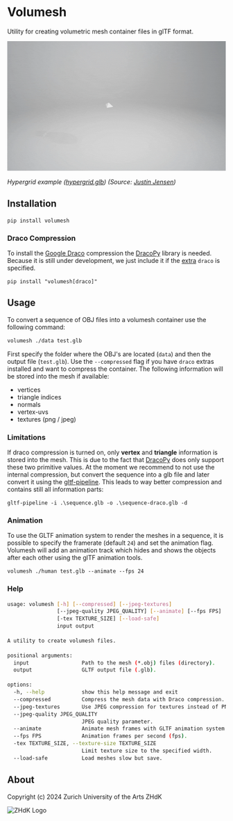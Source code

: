 # Volumesh
Utility for creating volumetric mesh container files in glTF format.

[![Hypergrid](media/hypergrid.gif)](https://easyguet.ch/ias/volumesh-viewer/?model=hypergrid)

*Hypergrid example ([hypergrid.glb](https://easyguet.ch/ias/volumesh-viewer/hypergrid.glb)) (Source: [Justin Jensen](https://github.com/neverhood311/Stop-motion-OBJ/wiki#gallery))*

## Installation

```
pip install volumesh
```

### Draco Compression
To install the [Google Draco](https://google.github.io/draco/) compression the [DracoPy](https://github.com/seung-lab/DracoPy) library is needed. Because it is still under development, we just include it if the [extra](https://packaging.python.org/en/latest/tutorials/installing-packages/#installing-setuptools-extras) `draco` is specified.

```
pip install "volumesh[draco]"
```

## Usage

To convert a sequence of OBJ files into a volumesh container use the following command:

```bash
volumesh ./data test.glb
```

First specify the folder where the OBJ's are located (`data`) and then the output file (`test.glb`). Use the `--compressed` flag if you have `draco` extras installed and want to compress the container.
The following information will be stored into the mesh if available:

* vertices
* triangle indices
* normals
* vertex-uvs
* textures (png / jpeg)

### Limitations
If draco compression is turned on, only **vertex** and **triangle** information is stored into the mesh. This is due to the fact that [DracoPy](https://github.com/seung-lab/DracoPy) does only support these two primitive values. At the moment we recommend to not use the internal compression, but convert the sequence into a glb file and later convert it using the [gltf-pipeline](https://github.com/CesiumGS/gltf-pipeline). This leads to way better compression and contains still all information parts:

```
gltf-pipeline -i .\sequence.glb -o .\sequence-draco.glb -d
```

### Animation
To use the GLTF animation system to render the meshes in a sequence, it is possible to specify the framerate (default `24`) and set the animation flag. Volumesh will add an animation track which hides and shows the objects after each other using the glTF animation tools.

```
volumesh ./human test.glb --animate --fps 24
```

### Help

```bash
usage: volumesh [-h] [--compressed] [--jpeg-textures]
                [--jpeg-quality JPEG_QUALITY] [--animate] [--fps FPS]
                [-tex TEXTURE_SIZE] [--load-safe]
                input output

A utility to create volumesh files.

positional arguments:
  input                 Path to the mesh (*.obj) files (directory).
  output                GLTF output file (.glb).

options:
  -h, --help            show this help message and exit
  --compressed          Compress the mesh data with Draco compression.
  --jpeg-textures       Use JPEG compression for textures instead of PNG.
  --jpeg-quality JPEG_QUALITY
                        JPEG quality parameter.
  --animate             Animate mesh frames with GLTF animation system.
  --fps FPS             Animation frames per second (fps).
  -tex TEXTURE_SIZE, --texture-size TEXTURE_SIZE
                        Limit texture size to the specified width.
  --load-safe           Load meshes slow but save.
```

## About
Copyright (c) 2024 Zurich University of the Arts ZHdK

![ZHdK Logo](https://lh4.googleusercontent.com/-7NafHJ8zrlE/AAAAAAAAAAI/AAAAAAAAAAA/x4MYabXKMVQ/s88-p-k-no-ns-nd/photo.jpg)